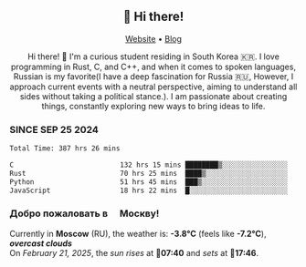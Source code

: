 <h2 align="center">👋 Hi there!</h2>
<p align="center">
  <a href="https://urdekcah.ru">Website</a> •
  <a href="https://urdekcah.blog">Blog</a>
</p>

<p align="center">
  Hi there! 👋 I'm a curious student residing in South Korea 🇰🇷. I love programming in Rust, C, and C++, and when it comes to spoken languages, Russian is my favorite(I have a deep fascination for Russia 🇷🇺, However, I approach current events with a neutral perspective, aiming to understand all sides without taking a political stance.). I am passionate about creating things, constantly exploring new ways to bring ideas to life.
</p>

### SINCE SEP 25 2024
<!--START_SECTION:waka-->
<!--LAST_WAKA_UPDATE:2025-02-20 18:28:55-->
```txt
Total Time: 387 hrs 26 mins

C                          132 hrs 15 mins ████████▒░░░░░░░░░░░░░░░░   33.21 %
Rust                       70 hrs 25 mins  ████▒░░░░░░░░░░░░░░░░░░░░   17.68 %
Python                     51 hrs 45 mins  ███▒░░░░░░░░░░░░░░░░░░░░░   13.00 %
JavaScript                 18 hrs 22 mins  █░░░░░░░░░░░░░░░░░░░░░░░░   04.61 %
```
<!--END_SECTION:waka-->

<h3>Добро пожаловать в <img src="https://cdn-icons-png.flaticon.com/512/197/197408.png" width="13"/> Москву!</h3>

<!--START_SECTION:weather:moscow-->
<!--LAST_WEATHER_UPDATE:2025-02-21 15:21:58-->
Currently in **Moscow** (RU), the weather is: **-3.8°C** (feels like **-7.2°C**), ***overcast clouds***<br/>
On *February 21, 2025*, the *sun rises* at 🌅**07:40** and *sets* at 🌇**17:46**.
<!--END_SECTION:weather-->
